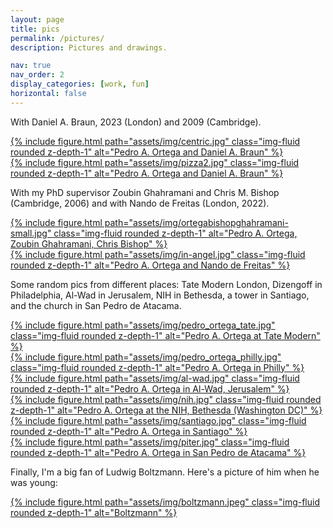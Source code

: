 ```yaml
---
layout: page
title: pics
permalink: /pictures/
description: Pictures and drawings. 

nav: true
nav_order: 2
display_categories: [work, fun]
horizontal: false
---
```


With Daniel A. Braun, 2023 (London) and 2009 (Cambridge).
<div class="row mt-3">
    <div class="col-sm mt-3 mt-md-0">
        <a href="/assets/img/centric.jpg" target="_blank">
            {% include figure.html path="assets/img/centric.jpg" class="img-fluid rounded z-depth-1" alt="Pedro A. Ortega and Daniel A. Braun" %}
        </a>
    </div>
    <div class="col-sm mt-3 mt-md-0">
        <a href="/assets/img/pizza2.jpg" target="_blank">
            {% include figure.html path="assets/img/pizza2.jpg" class="img-fluid rounded z-depth-1" alt="Pedro A. Ortega and Daniel A. Braun" %}
        </a>
    </div>
</div>

With my PhD supervisor Zoubin Ghahramani and Chris M. Bishop (Cambridge, 2006) and with Nando de Freitas (London, 2022).
<div class="row mt-3">
    <div class="col-sm mt-3 mt-md-0">
        <a href="/assets/img/ortegabishopghahramani.jpg" target="_blank">
            {% include figure.html path="assets/img/ortegabishopghahramani-small.jpg" class="img-fluid rounded z-depth-1" alt="Pedro A. Ortega, Zoubin Ghahramani, Chris Bishop" %}
        </a>
    </div>
    <div class="col-sm mt-3 mt-md-0">
        <a href="/assets/img/in-angel.jpg" target="_blank">
            {% include figure.html path="assets/img/in-angel.jpg" class="img-fluid rounded z-depth-1" alt="Pedro A. Ortega and Nando de Freitas" %}
        </a>
    </div>
</div>

Some random pics from different places: Tate Modern London, Dizengoff in Philadelphia, Al-Wad in Jerusalem, NIH in Bethesda, a tower in Santiago, and the church in San Pedro de Atacama. 
<div class="row mt-3">
    <div class="col-sm mt-3 mt-md-0">
        <a href="/assets/img/pedro_ortega_tate.jpg" target="_blank">
            {% include figure.html path="assets/img/pedro_ortega_tate.jpg" class="img-fluid rounded z-depth-1" alt="Pedro A. Ortega at Tate Modern" %}
        </a>
    </div>
    <div class="col-sm mt-3 mt-md-0">
        <a href="/assets/img/pedro_ortega_philly.jpg" target="_blank">
            {% include figure.html path="assets/img/pedro_ortega_philly.jpg" class="img-fluid rounded z-depth-1" alt="Pedro A. Ortega in Philly" %}
        </a>
    </div>
    <div class="col-sm mt-3 mt-md-0">
        <a href="/assets/img/al-wad.jpg" target="_blank">
            {% include figure.html path="assets/img/al-wad.jpg" class="img-fluid rounded z-depth-1" alt="Pedro A. Ortega in Al-Wad, Jerusalem" %}
        </a>
    </div>
</div>
<div class="row mt-3">
    <div class="col-sm mt-3 mt-md-0">
        <a href="/assets/img/nih.jpg" target="_blank">
            {% include figure.html path="assets/img/nih.jpg" class="img-fluid rounded z-depth-1" alt="Pedro A. Ortega at the NIH, Bethesda (Washington DC)" %}
        </a>
    </div>
    <div class="col-sm mt-3 mt-md-0">
        <a href="/assets/img/santiago.jpg" target="_blank">
            {% include figure.html path="assets/img/santiago.jpg" class="img-fluid rounded z-depth-1" alt="Pedro A. Ortega in Santiago" %}
        </a>
    </div>
    <div class="col-sm mt-3 mt-md-0">
        <a href="/assets/img/piter.jpg" target="_blank">
            {% include figure.html path="assets/img/piter.jpg" class="img-fluid rounded z-depth-1" alt="Pedro A. Ortega in San Pedro de Atacama" %}
        </a>
    </div>
</div>

Finally, I'm a big fan of Ludwig Boltzmann. Here's a picture of him when he was young:
<div class="row mt-3">
    <div class="col-sm mt-3 mt-md-0">
        <a href="/assets/img/boltzmann.jpeg" target="_blank">
            {% include figure.html path="assets/img/boltzmann.jpeg" class="img-fluid rounded z-depth-1" alt="Boltzmann" %}
        </a>
    </div>
</div>
